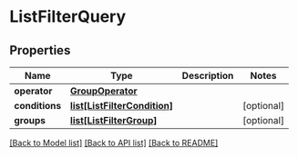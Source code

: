 # ListFilterQuery


## Properties
Name | Type | Description | Notes
------------ | ------------- | ------------- | -------------
**operator** | [**GroupOperator**](GroupOperator.md) |  | 
**conditions** | [**list[ListFilterCondition]**](ListFilterCondition.md) |  | [optional] 
**groups** | [**list[ListFilterGroup]**](ListFilterGroup.md) |  | [optional] 

[[Back to Model list]](../README.md#documentation-for-models) [[Back to API list]](../README.md#documentation-for-api-endpoints) [[Back to README]](../README.md)


